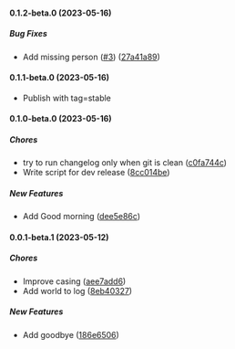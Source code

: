 #### 0.1.2-beta.0 (2023-05-16)

##### Bug Fixes

- Add missing person ([#3](https://github.com/remoteoss/test-pkg-npm/pull/3)) ([27a41a89](https://github.com/remoteoss/test-pkg-npm/commit/27a41a89d7853cdda1665692aa51ae59e8751a85))

#### 0.1.1-beta.0 (2023-05-16)

- Publish with tag=stable

#### 0.1.0-beta.0 (2023-05-16)

##### Chores

- try to run changelog only when git is clean ([c0fa744c](https://github.com/remoteoss/test-pkg-npm/commit/c0fa744c3f226ee94fea7cf5431b1c23ecd4a24b))
- Write script for dev release ([8cc014be](https://github.com/remoteoss/test-pkg-npm/commit/8cc014bec9722c1bae024a62a56e0a5ed96cb2e6))

##### New Features

- Add Good morning ([dee5e86c](https://github.com/remoteoss/test-pkg-npm/commit/dee5e86ca448354d935a77fcd44ec42c4d10a225))

#### 0.0.1-beta.1 (2023-05-12)

##### Chores

- Improve casing ([aee7add6](https://github.com/remoteoss/test-pkg-npm/commit/aee7add6125fc3e615164a3daca6505bb60c594c))
- Add world to log ([8eb40327](https://github.com/remoteoss/test-pkg-npm/commit/8eb403271352efd3e4670379075614adfea4d63a))

##### New Features

- Add goodbye ([186e6506](https://github.com/remoteoss/test-pkg-npm/commit/186e6506e5320272563a96b492a82101b508c0fb))
